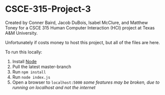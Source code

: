 # CSCE-315-Project-3

Created by Conner Baird, Jacob DuBois, Isabel McClure, and Matthew Toney
for a CSCE 315 Human Computer Interaction (HCI) project at Texas A&M University.

Unfortunately if costs money to host this project, but all of the files are here.

To run this locally:
1. Install [Node](https://nodejs.org/en/download/)
2. Pull the latest master-branch
3. Run `npm install`
4. Run `node index.js`
5. Open a browser to `localhost:5000`
*some features may be broken, due to running on localhost and not the internet*
